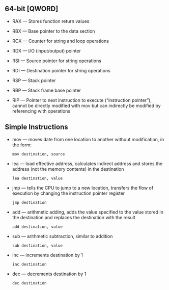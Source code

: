 ## 64-bit [QWORD]
  - RAX — Stores function return values

  - RBX — Base pointer to the data section

  - RCX — Counter for string and loop operations

  - RDX — I/O (input/output) pointer

  - RSI — Source pointer for string operations

  - RDI — Destination pointer for string operations

  - RSP — Stack pointer

  - RBP — Stack frame base pointer

  - RIP — Pointer to next instruction to execute (“instruction pointer”), cannot be directly modified with mov 
          but can indirectly be modified by referencing with operations


## Simple Instructions
  - mov — moves date from one location to another without modification, in the form:

    `mov destination, source`

  - lea — load effective address, calculates indirect address and stores the address (not the memory contents) in the destination

    `lea destination, value`

  - jmp — tells the CPU to jump to a new location, transfers the flow of execution by changing the instruction pointer register

    `jmp destination`

  - add — arithmetic adding, adds the value specified to the value stored in the destination and replaces the destination with the result
    
    `add destination, value`

  - sub — arithmetic subtraction, similar to addition
    
    `sub destination, value`

  - inc — increments destination by 1
    
    `inc destination`

  - dec — decrements destination by 1
    
    `dec destination`